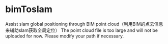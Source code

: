 # bimToslam
Assist slam global positioning through BIM point cloud（利用BIM的点云信息来辅助slam获取全局定位）
The point cloud file is too large and will not be uploaded for now. Please modify your path if necessary.
